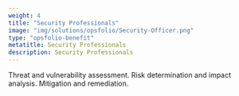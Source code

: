 ```yaml
---
weight: 4
title: "Security Professionals"
image: "img/solutions/opsfolio/Security-Officer.png"
type: "opsfolio-benefit"
metatitle: Security Professionals
description: Security Professionals
---
```

Threat and vulnerability assessment. Risk determination and impact analysis. Mitigation and remediation.


